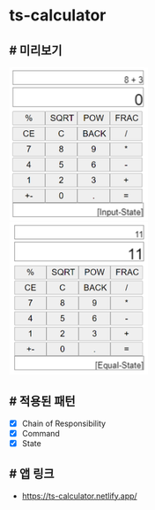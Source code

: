 # ts-calculator

## # 미리보기

<div>
  <img src="./ts-calculator1.PNG" width="50%">
  <img src="./ts-calculator2.PNG" width="50%">
</div>

## # 적용된 패턴

- [x] Chain of Responsibility
- [x] Command
- [x] State

## # 앱 링크

- https://ts-calculator.netlify.app/